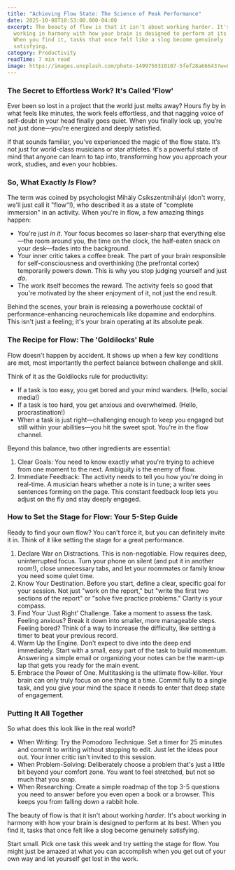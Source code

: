 ```yaml
---
title: "Achieving Flow State: The Science of Peak Performance"
date: 2025-10-08T10:53:00.000-04:00
excerpt: The beauty of flow is that it isn't about working harder. It's about
  working in harmony with how your brain is designed to perform at its best.
  When you find it, tasks that once felt like a slog become genuinely
  satisfying.
category: Productivity
readTime: 7 min read
image: https://images.unsplash.com/photo-1499750310107-5fef28a66643?w=800&q=80
---
```

### The Secret to Effortless Work? It's Called 'Flow'

Ever been so lost in a project that the world just melts away? Hours fly by in what feels like minutes, the work feels effortless, and that nagging voice of self-doubt in your head finally goes quiet. When you finally look up, you’re not just done—you’re energized and deeply satisfied.

If that sounds familiar, you’ve experienced the magic of the flow state. It’s not just for world-class musicians or star athletes. It's a powerful state of mind that anyone can learn to tap into, transforming how you approach your work, studies, and even your hobbies.



### So, What Exactly *Is* Flow?

The term was coined by psychologist Mihály Csíkszentmihályi (don't worry, we'll just call it "flow"!), who described it as a state of "complete immersion" in an activity. When you're in flow, a few amazing things happen:

* You're just *in it*. Your focus becomes so laser-sharp that everything else—the room around you, the time on the clock, the half-eaten snack on your desk—fades into the background.
* Your inner critic takes a coffee break. The part of your brain responsible for self-consciousness and overthinking (the prefrontal cortex) temporarily powers down. This is why you stop judging yourself and just *do*.
* The work itself becomes the reward. The activity feels so good that you're motivated by the sheer enjoyment of it, not just the end result.

Behind the scenes, your brain is releasing a powerhouse cocktail of performance-enhancing neurochemicals like dopamine and endorphins. This isn't just a feeling; it's your brain operating at its absolute peak.



### The Recipe for Flow: The 'Goldilocks' Rule

Flow doesn't happen by accident. It shows up when a few key conditions are met, most importantly the perfect balance between challenge and skill.

Think of it as the Goldilocks rule for productivity:

* If a task is too easy, you get bored and your mind wanders. (Hello, social media!)
* If a task is too hard, you get anxious and overwhelmed. (Hello, procrastination!)
* When a task is just right—challenging enough to keep you engaged but still within your abilities—you hit the sweet spot. You're in the flow channel.

Beyond this balance, two other ingredients are essential:

1. Clear Goals: You need to know exactly what you're trying to achieve from one moment to the next. Ambiguity is the enemy of flow.
2. Immediate Feedback: The activity needs to tell you how you're doing in real-time. A musician hears whether a note is in tune; a writer sees sentences forming on the page. This constant feedback loop lets you adjust on the fly and stay deeply engaged.



### How to Set the Stage for Flow: Your 5-Step Guide

Ready to find your own flow? You can’t force it, but you can definitely invite it in. Think of it like setting the stage for a great performance.

1. Declare War on Distractions. This is non-negotiable. Flow requires deep, uninterrupted focus. Turn your phone on silent (and put it in another room!), close unnecessary tabs, and let your roommates or family know you need some quiet time.
2. Know Your Destination. Before you start, define a clear, specific goal for your session. Not just "work on the report," but "write the first two sections of the report" or "solve five practice problems." Clarity is your compass.
3. Find Your 'Just Right' Challenge. Take a moment to assess the task. Feeling anxious? Break it down into smaller, more manageable steps. Feeling bored? Think of a way to increase the difficulty, like setting a timer to beat your previous record.
4. Warm Up the Engine. Don't expect to dive into the deep end immediately. Start with a small, easy part of the task to build momentum. Answering a simple email or organizing your notes can be the warm-up lap that gets you ready for the main event.
5. Embrace the Power of One. Multitasking is the ultimate flow-killer. Your brain can only truly focus on one thing at a time. Commit fully to a single task, and you give your mind the space it needs to enter that deep state of engagement.



### Putting It All Together

So what does this look like in the real world?

* When Writing: Try the Pomodoro Technique. Set a timer for 25 minutes and commit to writing without stopping to edit. Just let the ideas pour out. Your inner critic isn't invited to this session.
* When Problem-Solving: Deliberately choose a problem that's just a little bit beyond your comfort zone. You want to feel stretched, but not so much that you snap.
* When Researching: Create a simple roadmap of the top 3-5 questions you need to answer before you even open a book or a browser. This keeps you from falling down a rabbit hole.

The beauty of flow is that it isn't about working *harder*. It's about working in harmony with how your brain is designed to perform at its best. When you find it, tasks that once felt like a slog become genuinely satisfying.

Start small. Pick one task this week and try setting the stage for flow. You might just be amazed at what you can accomplish when you get out of your own way and let yourself get lost in the work.
